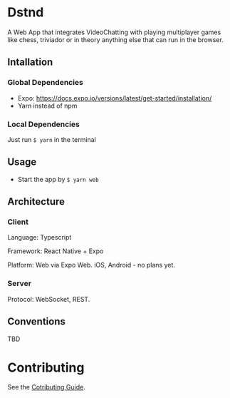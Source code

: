 # Dstnd

A Web App that integrates VideoChatting with playing multiplayer games like chess, triviador or in theory anything else that can run in the browser.

## Intallation

### Global Dependencies
- Expo: https://docs.expo.io/versions/latest/get-started/installation/
- Yarn instead of npm

### Local Dependencies

Just run `$ yarn` in the terminal

## Usage

- Start the app by `$ yarn web`


## Architecture

### Client

Language: Typescript

Framework: React Native + Expo

Platform: Web via Expo Web. iOS, Android - no plans yet.


### Server

Protocol: WebSocket, REST.

## Conventions

TBD

# Contributing

See the [Cotributing Guide](Contributing_Guide.md).

